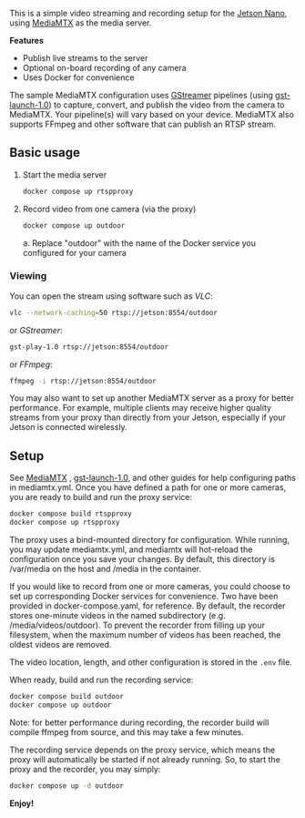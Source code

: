 This is a simple video streaming and recording setup for
the [Jetson Nano](https://www.nvidia.com/en-us/autonomous-machines/embedded-systems/jetson-nano/education-projects/),
using [MediaMTX](https://github.com/bluenviron/mediamtx) as the media server.

**Features**

* Publish live streams to the server
* Optional on-board recording of any camera
* Uses Docker for convenience

The sample MediaMTX configuration uses [GStreamer](https://gstreamer.freedesktop.org/) pipelines
(using [gst-launch-1.0](https://gstreamer.freedesktop.org/documentation/tools/gst-launch.html?gi-language=c)) to
capture, convert, and publish the video from the camera to MediaMTX.
Your pipeline(s) will vary based on your device.
MediaMTX also supports FFmpeg and other software that can publish an RTSP stream.

## Basic usage

1. Start the media server

    ```sh
    docker compose up rtspproxy
    ```

2. Record video from one camera (via the proxy)

    ```sh
   docker compose up outdoor
    ```
   a. Replace "outdoor" with the name of the Docker service you configured for your camera

### Viewing

You can open the stream using software such as _VLC_:

   ```sh
   vlc --network-caching=50 rtsp://jetson:8554/outdoor
   ```

or _GStreamer_:

   ```sh
   gst-play-1.0 rtsp://jetson:8554/outdoor
   ```

or _FFmpeg_:

   ```sh
   ffmpeg -i rtsp://jetson:8554/outdoor
   ```

You may also want to set up another MediaMTX server as a proxy for better performance.
For example, multiple clients may receive higher quality streams from your proxy than directly from your Jetson,
especially if your Jetson is connected wirelessly.

## Setup

See [MediaMTX](https://github.com/bluenviron/mediamtx)
, [gst-launch-1.0](https://gstreamer.freedesktop.org/documentation/tools/gst-launch.html?gi-language=c), and other
guides for help configuring paths in mediamtx.yml.
Once you have defined a path for one or more cameras, you are ready to build and run the proxy service:

```sh
docker compose build rtspproxy
docker compose up rtspproxy
```

The proxy uses a bind-mounted directory for configuration.
While running, you may update mediamtx.yml, and mediamtx will hot-reload the configuration once you save your changes.
By default, this directory is /var/media on the host and /media in the container.

If you would like to record from one or more cameras, you could choose to set up corresponding Docker services for
convenience.
Two have been provided in docker-compose.yaml, for reference.
By default, the recorder stores one-minute videos in the named subdirectory (e.g. /media/videos/outdoor).
To prevent the recorder from filling up your filesystem, when the maximum number of videos has been reached, the oldest
videos are removed.

The video location, length, and other configuration is stored in the `.env` file.

When ready, build and run the recording service:

```sh
docker compose build outdoor
docker compose up outdoor
```

Note: for better performance during recording, the recorder build will compile ffmpeg from source, and this may take a
few minutes.

The recording service depends on the proxy service, which means the proxy will automatically be started if not already
running.
So, to start the proxy and the recorder, you may simply:

```sh
docker compose up -d outdoor
```

**Enjoy!**

